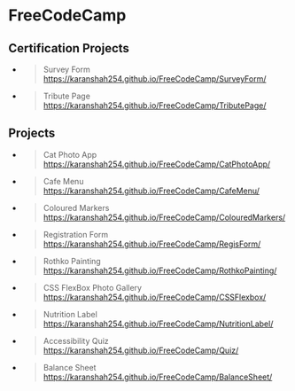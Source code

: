 # FreeCodeCamp

## Certification Projects

- >Survey Form<br>https://karanshah254.github.io/FreeCodeCamp/SurveyForm/
- >Tribute Page<br>https://karanshah254.github.io/FreeCodeCamp/TributePage/

## Projects

- >Cat Photo App<br>https://karanshah254.github.io/FreeCodeCamp/CatPhotoApp/
- >Cafe Menu<br>https://karanshah254.github.io/FreeCodeCamp/CafeMenu/
- >Coloured Markers<br>https://karanshah254.github.io/FreeCodeCamp/ColouredMarkers/
- >Registration Form<br>https://karanshah254.github.io/FreeCodeCamp/RegisForm/
- >Rothko Painting<br>https://karanshah254.github.io/FreeCodeCamp/RothkoPainting/
- >CSS FlexBox Photo Gallery<br>https://karanshah254.github.io/FreeCodeCamp/CSSFlexbox/ 
- >Nutrition Label<br>https://karanshah254.github.io/FreeCodeCamp/NutritionLabel/
- >Accessibility Quiz<br>https://karanshah254.github.io/FreeCodeCamp/Quiz/
- >Balance Sheet<br>https://karanshah254.github.io/FreeCodeCamp/BalanceSheet/